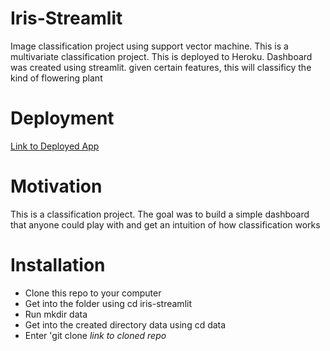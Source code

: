 # Iris-Streamlit
Image classification project using support vector machine. This is a multivariate classification project. This is deployed to Heroku. Dashboard was created using streamlit. given certain features, this will classificy the kind of flowering plant
# Deployment
[Link to Deployed App](https://iris-app-maxwell.herokuapp.com/)
# Motivation
This is a classification project. The goal was to build a simple dashboard that anyone could play with and get an intuition of how classification works
# Installation
* Clone this repo to your computer
* Get into the folder using cd iris-streamlit
* Run mkdir data 
* Get into the created directory data using cd data
* Enter 'git clone *link to cloned repo* 
